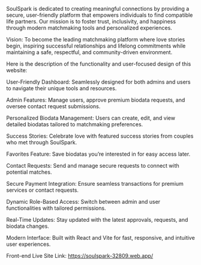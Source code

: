 SoulSpark is dedicated to creating meaningful connections by providing a secure, user-friendly platform that empowers individuals to find compatible life partners. Our mission is to foster trust, inclusivity, and happiness through modern matchmaking tools and personalized experiences.


Vision:
To become the leading matchmaking platform where love stories begin, inspiring successful relationships and lifelong commitments while maintaining a safe, respectful, and community-driven environment.



Here is the description of the functionality and user-focused design of this website:


User-Friendly Dashboard: Seamlessly designed for both admins and users to navigate their unique tools and resources.


Admin Features: Manage users, approve premium biodata requests, and oversee contact request submissions.


Personalized Biodata Management: Users can create, edit, and view detailed biodatas tailored to matchmaking preferences.


Success Stories: Celebrate love with featured success stories from couples who met through SoulSpark.


Favorites Feature: Save biodatas you’re interested in for easy access later.


Contact Requests: Send and manage secure requests to connect with potential matches.


Secure Payment Integration: Ensure seamless transactions for premium services or contact requests.




Dynamic Role-Based Access: Switch between admin and user functionalities with tailored permissions.


Real-Time Updates: Stay updated with the latest approvals, requests, and biodata changes.


Modern Interface: Built with React and Vite for fast, responsive, and intuitive user experiences.




Front-end Live Site Link: https://soulspark-32809.web.app/



